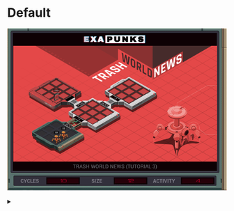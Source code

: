 # Default
![](default.gif)

<details><summary></summary>
<p>
XA

```
LINK 800
LINK 799
GRAB 199
COPY F M
COPY F M
WIPE
```

XB
```
LINK 800
LINK 800
MAKE
COPY M X
COPY M F
COPY X F
```
</p>
</details>
